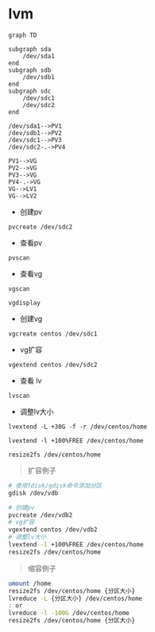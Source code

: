 # lvm

```mermaid
graph TD

subgraph sda
    /dev/sda1
end
subgraph sdb
    /dev/sdb1
end
subgraph sdc
    /dev/sdc1
    /dev/sdc2
end

/dev/sda1-->PV1
/dev/sdb1-->PV2
/dev/sdc1-->PV3
/dev/sdc2-.->PV4

PV1-->VG
PV2-->VG
PV3-->VG
PV4-.->VG
VG-->LV1
VG-->LV2
```

* 创建pv

`pvcreate /dev/sdc2`

* 查看pv

`pvscan`

* 查看vg

`vgscan`

`vgdisplay`

* 创建vg

`vgcreate centos /dev/sdc1`

* vg扩容

`vgextend centos /dev/sdc2`

* 查看 lv

`lvscan`

* 调整lv大小

`lvextend -L +30G -f -r /dev/centos/home`

`lvextend -l +100%FREE /dev/centos/home`

`resize2fs /dev/centos/home`

> 扩容例子
```bash
# 使用fdisk/gdisk命令添加分区
gdisk /dev/vdb

# 创建pv
pvcreate /dev/vdb2
# vg扩容
vgextend centos /dev/vdb2
# 调整lv大小
lvextend -l +100%FREE /dev/centos/home
resize2fs /dev/centos/home
```

> 缩容例子
```bash
umount /home
resize2fs /dev/centos/home {分区大小}
lvreduce -L {分区大小} /dev/centos/home
: or
lvreduce -l -100G /dev/centos/home
resize2fs /dev/centos/home {分区大小}
```
